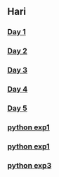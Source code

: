 ## Hari
### [Day 1](https://github.com/Harikrishnankanjingattu/internship/blob/main/day1.md)
### [Day 2](https://github.com/Harikrishnankanjingattu/internship/blob/main/day2.md)
### [Day 3](https://github.com/Harikrishnankanjingattu/internship/blob/main/day4.md)
### [Day 4](https://github.com/Harikrishnankanjingattu/internship/blob/main/day4.md)
### [Day 5](https://github.com/Harikrishnankanjingattu/internship/blob/main/day5.md)
  ### [ python exp1](https://github.com/Harikrishnankanjingattu/internship/blob/main/exp5.py)
  ### [ python exp1](https://github.com/Harikrishnankanjingattu/internship/blob/main/exp2.py)
  ### [ python exp3](https://github.com/Harikrishnankanjingattu/internship/blob/main/exp3.py)
